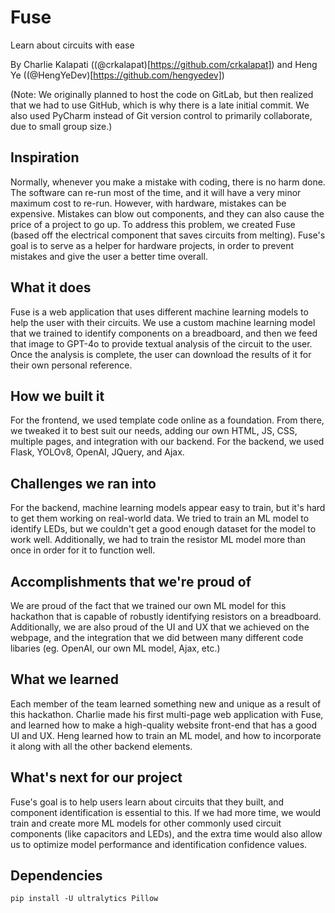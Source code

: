 # Fuse

Learn about circuits with ease

By Charlie Kalapati ((@crkalapat)[https://github.com/crkalapat]) and Heng Ye ((@HengYeDev)[https://github.com/hengyedev])

(Note: We originally planned to host the code on GitLab, but then realized that we had to use GitHub, which is why there is a late initial commit. We also used PyCharm instead of Git version control to primarily collaborate, due to small group size.)

## Inspiration

Normally, whenever you make a mistake with coding, there is no harm done. The software can re-run most of the time, and it will have a very minor maximum cost to re-run. However, with hardware, mistakes can be expensive. Mistakes can blow out components, and they can also cause the price of a project to go up. To address this problem, we created Fuse (based off the electrical component that saves circuits from melting). Fuse's goal is to serve as a helper for hardware projects, in order to prevent mistakes and give the user a better time overall.

## What it does

Fuse is a web application that uses different machine learning models to help the user with their circuits. We use a custom machine learning model that we trained to identify components on a breadboard, and then we feed that image to GPT-4o to provide textual analysis of the circuit to the user. Once the analysis is complete, the user can download the results of it for their own personal reference.

## How we built it

For the frontend, we used template code online as a foundation. From there, we tweaked it to best suit our needs, adding our own HTML, JS, CSS, multiple pages, and integration with our backend. For the backend, we used Flask, YOLOv8, OpenAI, JQuery, and Ajax.

## Challenges we ran into

For the backend, machine learning models appear easy to train, but it's hard to get them working on real-world data. We tried to train an ML model to identify LEDs, but we couldn't get a good enough dataset for the model to work well. Additionally, we had to train the resistor ML model more than once in order for it to function well.

## Accomplishments that we're proud of

We are proud of the fact that we trained our own ML model for this hackathon that is capable of robustly identifying resistors on a breadboard. Additionally, we are also proud of the UI and UX that we achieved on the webpage, and the integration that we did between many different code libaries (eg. OpenAI, our own ML model, Ajax, etc.)

## What we learned

Each member of the team learned something new and unique as a result of this hackathon. Charlie made his first multi-page web application with Fuse, and learned how to make a high-quality website front-end that has a good UI and UX. Heng learned how to train an ML model, and how to incorporate it along with all the other backend elements.

## What's next for our project

Fuse's goal is to help users learn about circuits that they built, and component identification is essential to this. If we had more time, we would train and create more ML models for other commonly used circuit components (like capacitors and LEDs), and the extra time would also allow us to optimize model performance and identification confidence values.

## Dependencies

`pip install -U ultralytics Pillow`